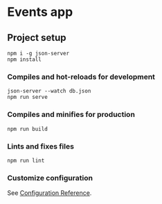# Events app

## Project setup

```
npm i -g json-server
npm install
```

### Compiles and hot-reloads for development

```
json-server --watch db.json
npm run serve
```

### Compiles and minifies for production

```
npm run build
```

### Lints and fixes files

```
npm run lint
```

### Customize configuration

See [Configuration Reference](https://cli.vuejs.org/config/).
